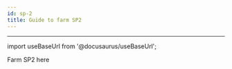 ```yaml
---
id: sp-2
title: Guide to farm SP2
---
```


___

import useBaseUrl from '@docusaurus/useBaseUrl';

Farm SP2 here